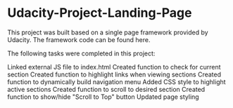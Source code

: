# Udacity-Project-Landing-Page
This project was built based on a single page framework provided by Udacity. The framework code can be found here.

The following tasks were completed in this project:

Linked external JS file to index.html
Created function to check for current section
Created function to highlight links when viewing sections
Created function to dynamically build navigation menu
Added CSS style to highlight active sections
Created function to scroll to desired section
Created function to show/hide "Scroll to Top" button
Updated page styling
